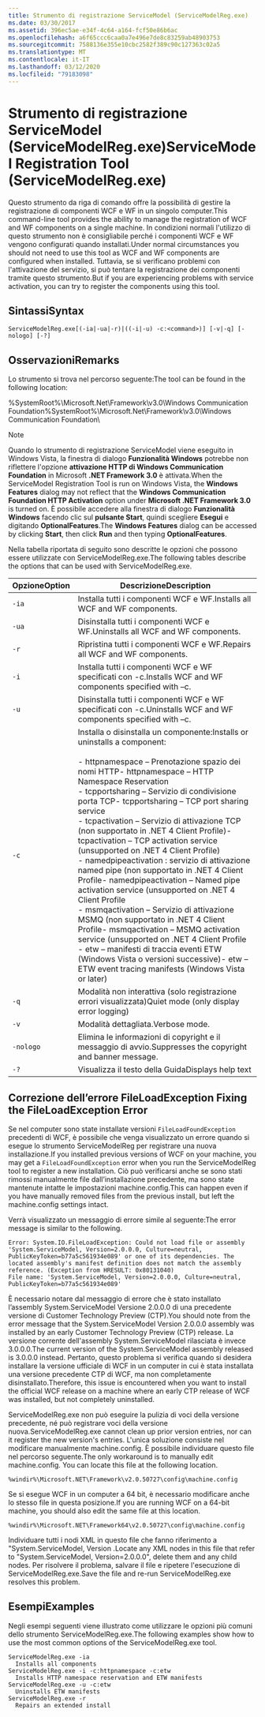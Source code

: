 ```yaml
---
title: Strumento di registrazione ServiceModel (ServiceModelReg.exe)
ms.date: 03/30/2017
ms.assetid: 396ec5ae-e34f-4c64-a164-fcf50e86b6ac
ms.openlocfilehash: a6f65ccc6caa0a7e496e7de8c83259ab48903753
ms.sourcegitcommit: 7588136e355e10cbc2582f389c90c127363c02a5
ms.translationtype: MT
ms.contentlocale: it-IT
ms.lasthandoff: 03/12/2020
ms.locfileid: "79183098"
---
```

# <a name="servicemodel-registration-tool-servicemodelregexe"></a><span data-ttu-id="f59fe-102">Strumento di registrazione ServiceModel (ServiceModelReg.exe)</span><span class="sxs-lookup"><span data-stu-id="f59fe-102">ServiceModel Registration Tool (ServiceModelReg.exe)</span></span>
<span data-ttu-id="f59fe-103">Questo strumento da riga di comando offre la possibilità di gestire la registrazione di componenti WCF e WF in un singolo computer.</span><span class="sxs-lookup"><span data-stu-id="f59fe-103">This command-line tool provides the ability to manage the registration of WCF and WF components on a single machine.</span></span> <span data-ttu-id="f59fe-104">In condizioni normali l'utilizzo di questo strumento non è consigliabile perché i componenti WCF e WF vengono configurati quando installati.</span><span class="sxs-lookup"><span data-stu-id="f59fe-104">Under normal circumstances you should not need to use this tool as WCF and WF components are configured when installed.</span></span> <span data-ttu-id="f59fe-105">Tuttavia, se si verificano problemi con l'attivazione del servizio, si può tentare la registrazione dei componenti tramite questo strumento.</span><span class="sxs-lookup"><span data-stu-id="f59fe-105">But if you are experiencing problems with service activation, you can try to register the components using this tool.</span></span>  
  
## <a name="syntax"></a><span data-ttu-id="f59fe-106">Sintassi</span><span class="sxs-lookup"><span data-stu-id="f59fe-106">Syntax</span></span>  
  
```console  
ServiceModelReg.exe[(-ia|-ua|-r)|((-i|-u) -c:<command>)] [-v|-q] [-nologo] [-?]  
```  
  
## <a name="remarks"></a><span data-ttu-id="f59fe-107">Osservazioni</span><span class="sxs-lookup"><span data-stu-id="f59fe-107">Remarks</span></span>  
 <span data-ttu-id="f59fe-108">Lo strumento si trova nel percorso seguente:</span><span class="sxs-lookup"><span data-stu-id="f59fe-108">The tool can be found in the following location:</span></span>  
  
 <span data-ttu-id="f59fe-109">%SystemRoot%\Microsoft.Net\Framework\v3.0\Windows Communication Foundation</span><span class="sxs-lookup"><span data-stu-id="f59fe-109">%SystemRoot%\Microsoft.Net\Framework\v3.0\Windows Communication Foundation</span></span>\  
  
> [!NOTE]
> <span data-ttu-id="f59fe-110">Quando lo strumento di registrazione ServiceModel viene eseguito in Windows Vista, la finestra di dialogo **Funzionalità Windows** potrebbe non riflettere l'opzione **attivazione HTTP di Windows Communication Foundation** in Microsoft **.NET Framework 3.0** è attivata.</span><span class="sxs-lookup"><span data-stu-id="f59fe-110">When the ServiceModel Registration Tool is run on Windows Vista, the **Windows Features** dialog may not reflect that the **Windows Communication Foundation HTTP Activation** option under **Microsoft .NET Framework 3.0** is turned on.</span></span> <span data-ttu-id="f59fe-111">È possibile accedere alla finestra di dialogo **Funzionalità Windows** facendo clic sul **pulsante Start**, quindi scegliere **Esegui** e digitando **OptionalFeatures**.</span><span class="sxs-lookup"><span data-stu-id="f59fe-111">The **Windows Features** dialog can be accessed by clicking **Start**, then click **Run** and then typing **OptionalFeatures**.</span></span>  
  
 <span data-ttu-id="f59fe-112">Nella tabella riportata di seguito sono descritte le opzioni che possono essere utilizzate con ServiceModelReg.exe.</span><span class="sxs-lookup"><span data-stu-id="f59fe-112">The following tables describe the options that can be used with ServiceModelReg.exe.</span></span>  
  
|<span data-ttu-id="f59fe-113">Opzione</span><span class="sxs-lookup"><span data-stu-id="f59fe-113">Option</span></span>|<span data-ttu-id="f59fe-114">Descrizione</span><span class="sxs-lookup"><span data-stu-id="f59fe-114">Description</span></span>|  
|------------|-----------------|  
|`-ia`|<span data-ttu-id="f59fe-115">Installa tutti i componenti WCF e WF.</span><span class="sxs-lookup"><span data-stu-id="f59fe-115">Installs all WCF and WF components.</span></span>|  
|`-ua`|<span data-ttu-id="f59fe-116">Disinstalla tutti i componenti WCF e WF.</span><span class="sxs-lookup"><span data-stu-id="f59fe-116">Uninstalls all WCF and WF components.</span></span>|  
|`-r`|<span data-ttu-id="f59fe-117">Ripristina tutti i componenti WCF e WF.</span><span class="sxs-lookup"><span data-stu-id="f59fe-117">Repairs all WCF and WF components.</span></span>|  
|`-i`|<span data-ttu-id="f59fe-118">Installa tutti i componenti WCF e WF specificati con -c.</span><span class="sxs-lookup"><span data-stu-id="f59fe-118">Installs WCF and WF components specified with –c.</span></span>|  
|`-u`|<span data-ttu-id="f59fe-119">Disinstalla tutti i componenti WCF e WF specificati con -c.</span><span class="sxs-lookup"><span data-stu-id="f59fe-119">Uninstalls WCF and WF components specified with –c.</span></span>|  
|`-c`|<span data-ttu-id="f59fe-120">Installa o disinstalla un componente:</span><span class="sxs-lookup"><span data-stu-id="f59fe-120">Installs or uninstalls a component:</span></span><br /><br /> <span data-ttu-id="f59fe-121">- httpnamespace – Prenotazione spazio dei nomi HTTP</span><span class="sxs-lookup"><span data-stu-id="f59fe-121">-   httpnamespace – HTTP Namespace Reservation</span></span><br /><span data-ttu-id="f59fe-122">- tcpportsharing – Servizio di condivisione porta TCP</span><span class="sxs-lookup"><span data-stu-id="f59fe-122">-   tcpportsharing – TCP port sharing service</span></span><br /><span data-ttu-id="f59fe-123">- tcpactivation – Servizio di attivazione TCP (non supportato in .NET 4 Client Profile)</span><span class="sxs-lookup"><span data-stu-id="f59fe-123">-   tcpactivation – TCP activation service (unsupported on .NET 4 Client Profile)</span></span><br /><span data-ttu-id="f59fe-124">- namedpipeactivation : servizio di attivazione named pipe (non supportato in .NET 4 Client Profile</span><span class="sxs-lookup"><span data-stu-id="f59fe-124">-   namedpipeactivation – Named pipe activation service (unsupported on .NET 4 Client Profile</span></span><br /><span data-ttu-id="f59fe-125">- msmqactivation – Servizio di attivazione MSMQ (non supportato in .NET 4 Client Profile</span><span class="sxs-lookup"><span data-stu-id="f59fe-125">-   msmqactivation – MSMQ activation service (unsupported on .NET 4 Client Profile</span></span><br /><span data-ttu-id="f59fe-126">- etw – manifesti di traccia eventi ETW (Windows Vista o versioni successive)</span><span class="sxs-lookup"><span data-stu-id="f59fe-126">-   etw – ETW event tracing manifests (Windows Vista or later)</span></span>|  
|`-q`|<span data-ttu-id="f59fe-127">Modalità non interattiva (solo registrazione errori visualizzata)</span><span class="sxs-lookup"><span data-stu-id="f59fe-127">Quiet mode (only display error logging)</span></span>|  
|`-v`|<span data-ttu-id="f59fe-128">Modalità dettagliata.</span><span class="sxs-lookup"><span data-stu-id="f59fe-128">Verbose mode.</span></span>|  
|`-nologo`|<span data-ttu-id="f59fe-129">Elimina le informazioni di copyright e il messaggio di avvio.</span><span class="sxs-lookup"><span data-stu-id="f59fe-129">Suppresses the copyright and banner message.</span></span>|  
|`-?`|<span data-ttu-id="f59fe-130">Visualizza il testo della Guida</span><span class="sxs-lookup"><span data-stu-id="f59fe-130">Displays help text</span></span>|  
  
## <a name="fixing-the-fileloadexception-error"></a><span data-ttu-id="f59fe-131">Correzione dell’errore FileLoadException </span><span class="sxs-lookup"><span data-stu-id="f59fe-131">Fixing the FileLoadException Error</span></span>  
 <span data-ttu-id="f59fe-132">Se nel computer sono state installate versioni `FileLoadFoundException` precedenti di WCF, è possibile che venga visualizzato un errore quando si esegue lo strumento ServiceModelReg per registrare una nuova installazione.</span><span class="sxs-lookup"><span data-stu-id="f59fe-132">If you installed previous versions of WCF on your machine, you may get a `FileLoadFoundException` error when you run the ServiceModelReg tool to register a new installation.</span></span> <span data-ttu-id="f59fe-133">Ciò può verificarsi anche se sono stati rimossi manualmente file dall’installazione precedente, ma sono state mantenute intatte le impostazioni machine.config.</span><span class="sxs-lookup"><span data-stu-id="f59fe-133">This can happen even if you have manually removed files from the previous install, but left the machine.config settings intact.</span></span>  
  
 <span data-ttu-id="f59fe-134">Verrà visualizzato un messaggio di errore simile al seguente:</span><span class="sxs-lookup"><span data-stu-id="f59fe-134">The error message is similar to the following.</span></span>  
  
```console  
Error: System.IO.FileLoadException: Could not load file or assembly 'System.ServiceModel, Version=2.0.0.0, Culture=neutral, PublicKeyToken=b77a5c561934e089' or one of its dependencies. The located assembly's manifest definition does not match the assembly reference. (Exception from HRESULT: 0x80131040)  
File name: 'System.ServiceModel, Version=2.0.0.0, Culture=neutral, PublicKeyToken=b77a5c561934e089'  
```  
  
 <span data-ttu-id="f59fe-135">È necessario notare dal messaggio di errore che è stato installato l’assembly System.ServiceModel Versione 2.0.0.0 di una precedente versione di Customer Technology Preview (CTP).</span><span class="sxs-lookup"><span data-stu-id="f59fe-135">You should note from the error message that the System.ServiceModel Version 2.0.0.0 assembly was installed by an early Customer Technology Preview (CTP) release.</span></span> <span data-ttu-id="f59fe-136">La versione corrente dell'assembly System.ServiceModel rilasciata è invece 3.0.0.0.</span><span class="sxs-lookup"><span data-stu-id="f59fe-136">The current version of the System.ServiceModel assembly released is 3.0.0.0 instead.</span></span> <span data-ttu-id="f59fe-137">Pertanto, questo problema si verifica quando si desidera installare la versione ufficiale di WCF in un computer in cui è stata installata una versione precedente CTP di WCF, ma non completamente disinstallato.</span><span class="sxs-lookup"><span data-stu-id="f59fe-137">Therefore, this issue is encountered when you want to install the official WCF release on a machine where an early CTP release of WCF was installed, but not completely uninstalled.</span></span>  
  
 <span data-ttu-id="f59fe-138">ServiceModelReg.exe non può eseguire la pulizia di voci della versione precedente, né può registrare voci della versione nuova.</span><span class="sxs-lookup"><span data-stu-id="f59fe-138">ServiceModelReg.exe cannot clean up prior version entries, nor can it register the new version's entries.</span></span> <span data-ttu-id="f59fe-139">L'unica soluzione consiste nel modificare manualmente machine.config. È possibile individuare questo file nel percorso seguente.</span><span class="sxs-lookup"><span data-stu-id="f59fe-139">The only workaround is to manually edit machine.config. You can locate this file at the following location.</span></span>  
  
```console  
%windir%\Microsoft.NET\Framework\v2.0.50727\config\machine.config
```  
  
 <span data-ttu-id="f59fe-140">Se si esegue WCF in un computer a 64 bit, è necessario modificare anche lo stesso file in questa posizione.</span><span class="sxs-lookup"><span data-stu-id="f59fe-140">If you are running WCF on a 64-bit machine, you should also edit the same file at this location.</span></span>  
  
```console  
%windir%\Microsoft.NET\Framework64\v2.0.50727\config\machine.config
```  
  
 <span data-ttu-id="f59fe-141">Individuare tutti i nodi XML in questo file che fanno riferimento a "System.ServiceModel, Version .</span><span class="sxs-lookup"><span data-stu-id="f59fe-141">Locate any XML nodes in this file that refer to "System.ServiceModel, Version=2.0.0.0", delete them and any child nodes.</span></span> <span data-ttu-id="f59fe-142">Per risolvere il problema, salvare il file e ripetere l'esecuzione di ServiceModelReg.exe.</span><span class="sxs-lookup"><span data-stu-id="f59fe-142">Save the file and re-run ServiceModelReg.exe resolves this problem.</span></span>  
  
## <a name="examples"></a><span data-ttu-id="f59fe-143">Esempi</span><span class="sxs-lookup"><span data-stu-id="f59fe-143">Examples</span></span>  
 <span data-ttu-id="f59fe-144">Negli esempi seguenti viene illustrato come utilizzare le opzioni più comuni dello strumento ServiceModelReg.exe.</span><span class="sxs-lookup"><span data-stu-id="f59fe-144">The following examples show how to use the most common options of the ServiceModelReg.exe tool.</span></span>  
  
```console  
ServiceModelReg.exe -ia  
  Installs all components  
ServiceModelReg.exe -i -c:httpnamespace -c:etw  
  Installs HTTP namespace reservation and ETW manifests  
ServiceModelReg.exe -u -c:etw  
  Uninstalls ETW manifests  
ServiceModelReg.exe -r  
  Repairs an extended install  
```
